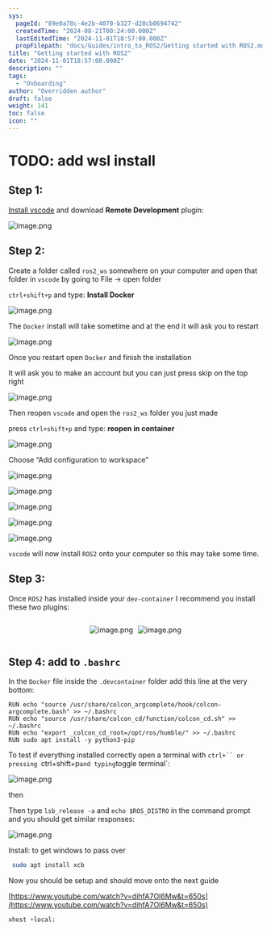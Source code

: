 ```yaml
---
sys:
  pageId: "89e0a78c-4e2b-4070-b327-d28cb0694742"
  createdTime: "2024-08-21T00:24:00.000Z"
  lastEditedTime: "2024-11-01T18:57:00.000Z"
  propFilepath: "docs/Guides/intro_to_ROS2/Getting started with ROS2.md"
title: "Getting started with ROS2"
date: "2024-11-01T18:57:00.000Z"
description: ""
tags:
  - "Onboarding"
author: "Overridden author"
draft: false
weight: 141
toc: false
icon: ""
---
```


# TODO: add wsl install

## Step 1:

[Install vscode](https://code.visualstudio.com/download) and download **Remote Development** plugin:

![image.png](https://prod-files-secure.s3.us-west-2.amazonaws.com/d518164a-d88e-44d1-a4ee-3adb3bd8bce0/efb52993-1881-4a40-b95e-6f020334f022/image.png?X-Amz-Algorithm=AWS4-HMAC-SHA256&X-Amz-Content-Sha256=UNSIGNED-PAYLOAD&X-Amz-Credential=ASIAZI2LB466QPBCX2TU%2F20250206%2Fus-west-2%2Fs3%2Faws4_request&X-Amz-Date=20250206T100816Z&X-Amz-Expires=3600&X-Amz-Security-Token=IQoJb3JpZ2luX2VjEEEaCXVzLXdlc3QtMiJIMEYCIQD8vb4yKhBFFK5jA2ssPSJk13Em49sibeF4oVNqMHiT2gIhAPDqqLQHNE7FIaTdFzI27yldJeqWSFwvbgSvpVtrf80fKv8DCFoQABoMNjM3NDIzMTgzODA1IgySjhjhiKj5OIZqEtIq3APd7Nd%2BINwWgqtDzsAknlZW8Q1sJr%2Bew%2BirxZPEv9%2FR9J%2FsJrWz1MhcR73s3uX0Szbc1OwA%2FXH5ukXAdIm2ZIZ73yaCBaBgTWilHQj3ztmr%2FNTZYAfxYsfDQZrHC0WJMzZ9rVk7X1cRcT62ZeKUMYGP91wtfZ831vMKQrGZOodjJANh3emAEE%2Bjqc%2BdU6qKYAzEra2flC43b73Ghm0tsel8vjuZMMCoR7cZB29SYWWsqXBSlhuRswBPIga3ThW5gK%2BJAqnrR%2BLw1NDUEP69JVx2O9qjqshWnax2k7LljvEm5C5c8HXuAN6XHxbFLeVsjfEAozhT7kMpFxWZbcBZVWqnGUcJumBPrzYBjT0ITD3SM4TbWMGOcf5zxQfiTBabLCwQDtHREheCa0t5lHk%2F50vAva3M33rKG5V0j%2BaTysCX52wd1igph1c%2B%2FgB%2BqK2nrWhE8eAj8cTTaJjxCGfb1a0XtmjO0qTRcgl1FZhgi8t8ErvyPYrxLNN2WAAddcqGb7xa1Ozg%2FnwwxyFlXSyh%2FgVbs9qUtvxbj2JmMHRi%2Bnpj7KrrkHaDSvoXPIC8hEGTlcsQ7BID1aaPoTPIX6UWWxUYky%2BSg2NWRWdgxDQl5pZ5QcA7W7EbiZRZIRFYcTDZ7ZG9BjqkAV51fqakhGpL52op%2BUkxaUK%2FruonS3tnK2HHe4B1DhkKVZjZ6ejIck3mzgCWGgbDn9ckaoQGcgVah5zrEvb9iesVs%2Bt%2BF3KLCY917vZJG4CybWKbVfMgZ7C8lsExKhFGoWMYP6Xv2%2B7kMMuai4l4J%2F5AGJrjI2VEX3mDZ7h4MZB8qzDYxdsdQ7kRghvRgexbQl%2F75ueUvRtZwWtKuYWzFLEmryRi&X-Amz-Signature=8e5c8f942570e62672220202ebdd20346b67a14f0afc6cfce3d85f361288b8d4&X-Amz-SignedHeaders=host&x-id=GetObject)

## Step 2:

Create a folder called `ros2_ws` somewhere on your computer and open that folder in `vscode` by going to File → open folder 

`ctrl+shift+p` and type: **Install Docker**

![image.png](https://prod-files-secure.s3.us-west-2.amazonaws.com/d518164a-d88e-44d1-a4ee-3adb3bd8bce0/2269dc0e-1cd5-47ff-bceb-c04ad9b2eab0/image.png?X-Amz-Algorithm=AWS4-HMAC-SHA256&X-Amz-Content-Sha256=UNSIGNED-PAYLOAD&X-Amz-Credential=ASIAZI2LB466QPBCX2TU%2F20250206%2Fus-west-2%2Fs3%2Faws4_request&X-Amz-Date=20250206T100816Z&X-Amz-Expires=3600&X-Amz-Security-Token=IQoJb3JpZ2luX2VjEEEaCXVzLXdlc3QtMiJIMEYCIQD8vb4yKhBFFK5jA2ssPSJk13Em49sibeF4oVNqMHiT2gIhAPDqqLQHNE7FIaTdFzI27yldJeqWSFwvbgSvpVtrf80fKv8DCFoQABoMNjM3NDIzMTgzODA1IgySjhjhiKj5OIZqEtIq3APd7Nd%2BINwWgqtDzsAknlZW8Q1sJr%2Bew%2BirxZPEv9%2FR9J%2FsJrWz1MhcR73s3uX0Szbc1OwA%2FXH5ukXAdIm2ZIZ73yaCBaBgTWilHQj3ztmr%2FNTZYAfxYsfDQZrHC0WJMzZ9rVk7X1cRcT62ZeKUMYGP91wtfZ831vMKQrGZOodjJANh3emAEE%2Bjqc%2BdU6qKYAzEra2flC43b73Ghm0tsel8vjuZMMCoR7cZB29SYWWsqXBSlhuRswBPIga3ThW5gK%2BJAqnrR%2BLw1NDUEP69JVx2O9qjqshWnax2k7LljvEm5C5c8HXuAN6XHxbFLeVsjfEAozhT7kMpFxWZbcBZVWqnGUcJumBPrzYBjT0ITD3SM4TbWMGOcf5zxQfiTBabLCwQDtHREheCa0t5lHk%2F50vAva3M33rKG5V0j%2BaTysCX52wd1igph1c%2B%2FgB%2BqK2nrWhE8eAj8cTTaJjxCGfb1a0XtmjO0qTRcgl1FZhgi8t8ErvyPYrxLNN2WAAddcqGb7xa1Ozg%2FnwwxyFlXSyh%2FgVbs9qUtvxbj2JmMHRi%2Bnpj7KrrkHaDSvoXPIC8hEGTlcsQ7BID1aaPoTPIX6UWWxUYky%2BSg2NWRWdgxDQl5pZ5QcA7W7EbiZRZIRFYcTDZ7ZG9BjqkAV51fqakhGpL52op%2BUkxaUK%2FruonS3tnK2HHe4B1DhkKVZjZ6ejIck3mzgCWGgbDn9ckaoQGcgVah5zrEvb9iesVs%2Bt%2BF3KLCY917vZJG4CybWKbVfMgZ7C8lsExKhFGoWMYP6Xv2%2B7kMMuai4l4J%2F5AGJrjI2VEX3mDZ7h4MZB8qzDYxdsdQ7kRghvRgexbQl%2F75ueUvRtZwWtKuYWzFLEmryRi&X-Amz-Signature=a0da70f2a9153fb30dad3085ca10540d91cc225a6e63aec12821c1a200d4112e&X-Amz-SignedHeaders=host&x-id=GetObject)

The `Docker` install will take sometime and at the end it will ask you to restart

![image.png](https://prod-files-secure.s3.us-west-2.amazonaws.com/d518164a-d88e-44d1-a4ee-3adb3bd8bce0/ed233f78-be33-4b1f-b89c-9c346c0e961e/image.png?X-Amz-Algorithm=AWS4-HMAC-SHA256&X-Amz-Content-Sha256=UNSIGNED-PAYLOAD&X-Amz-Credential=ASIAZI2LB466QPBCX2TU%2F20250206%2Fus-west-2%2Fs3%2Faws4_request&X-Amz-Date=20250206T100816Z&X-Amz-Expires=3600&X-Amz-Security-Token=IQoJb3JpZ2luX2VjEEEaCXVzLXdlc3QtMiJIMEYCIQD8vb4yKhBFFK5jA2ssPSJk13Em49sibeF4oVNqMHiT2gIhAPDqqLQHNE7FIaTdFzI27yldJeqWSFwvbgSvpVtrf80fKv8DCFoQABoMNjM3NDIzMTgzODA1IgySjhjhiKj5OIZqEtIq3APd7Nd%2BINwWgqtDzsAknlZW8Q1sJr%2Bew%2BirxZPEv9%2FR9J%2FsJrWz1MhcR73s3uX0Szbc1OwA%2FXH5ukXAdIm2ZIZ73yaCBaBgTWilHQj3ztmr%2FNTZYAfxYsfDQZrHC0WJMzZ9rVk7X1cRcT62ZeKUMYGP91wtfZ831vMKQrGZOodjJANh3emAEE%2Bjqc%2BdU6qKYAzEra2flC43b73Ghm0tsel8vjuZMMCoR7cZB29SYWWsqXBSlhuRswBPIga3ThW5gK%2BJAqnrR%2BLw1NDUEP69JVx2O9qjqshWnax2k7LljvEm5C5c8HXuAN6XHxbFLeVsjfEAozhT7kMpFxWZbcBZVWqnGUcJumBPrzYBjT0ITD3SM4TbWMGOcf5zxQfiTBabLCwQDtHREheCa0t5lHk%2F50vAva3M33rKG5V0j%2BaTysCX52wd1igph1c%2B%2FgB%2BqK2nrWhE8eAj8cTTaJjxCGfb1a0XtmjO0qTRcgl1FZhgi8t8ErvyPYrxLNN2WAAddcqGb7xa1Ozg%2FnwwxyFlXSyh%2FgVbs9qUtvxbj2JmMHRi%2Bnpj7KrrkHaDSvoXPIC8hEGTlcsQ7BID1aaPoTPIX6UWWxUYky%2BSg2NWRWdgxDQl5pZ5QcA7W7EbiZRZIRFYcTDZ7ZG9BjqkAV51fqakhGpL52op%2BUkxaUK%2FruonS3tnK2HHe4B1DhkKVZjZ6ejIck3mzgCWGgbDn9ckaoQGcgVah5zrEvb9iesVs%2Bt%2BF3KLCY917vZJG4CybWKbVfMgZ7C8lsExKhFGoWMYP6Xv2%2B7kMMuai4l4J%2F5AGJrjI2VEX3mDZ7h4MZB8qzDYxdsdQ7kRghvRgexbQl%2F75ueUvRtZwWtKuYWzFLEmryRi&X-Amz-Signature=0ddbd0698f7f3cd6e7f698231508a0598994ccad661fae0772f1e985220c2de2&X-Amz-SignedHeaders=host&x-id=GetObject)

Once you restart open `Docker` and finish the installation

It will ask you to make an account but you can just press skip on the top right

![image.png](https://prod-files-secure.s3.us-west-2.amazonaws.com/d518164a-d88e-44d1-a4ee-3adb3bd8bce0/21010ad9-1659-4fd9-9f59-9932a09b2a3d/image.png?X-Amz-Algorithm=AWS4-HMAC-SHA256&X-Amz-Content-Sha256=UNSIGNED-PAYLOAD&X-Amz-Credential=ASIAZI2LB466QPBCX2TU%2F20250206%2Fus-west-2%2Fs3%2Faws4_request&X-Amz-Date=20250206T100816Z&X-Amz-Expires=3600&X-Amz-Security-Token=IQoJb3JpZ2luX2VjEEEaCXVzLXdlc3QtMiJIMEYCIQD8vb4yKhBFFK5jA2ssPSJk13Em49sibeF4oVNqMHiT2gIhAPDqqLQHNE7FIaTdFzI27yldJeqWSFwvbgSvpVtrf80fKv8DCFoQABoMNjM3NDIzMTgzODA1IgySjhjhiKj5OIZqEtIq3APd7Nd%2BINwWgqtDzsAknlZW8Q1sJr%2Bew%2BirxZPEv9%2FR9J%2FsJrWz1MhcR73s3uX0Szbc1OwA%2FXH5ukXAdIm2ZIZ73yaCBaBgTWilHQj3ztmr%2FNTZYAfxYsfDQZrHC0WJMzZ9rVk7X1cRcT62ZeKUMYGP91wtfZ831vMKQrGZOodjJANh3emAEE%2Bjqc%2BdU6qKYAzEra2flC43b73Ghm0tsel8vjuZMMCoR7cZB29SYWWsqXBSlhuRswBPIga3ThW5gK%2BJAqnrR%2BLw1NDUEP69JVx2O9qjqshWnax2k7LljvEm5C5c8HXuAN6XHxbFLeVsjfEAozhT7kMpFxWZbcBZVWqnGUcJumBPrzYBjT0ITD3SM4TbWMGOcf5zxQfiTBabLCwQDtHREheCa0t5lHk%2F50vAva3M33rKG5V0j%2BaTysCX52wd1igph1c%2B%2FgB%2BqK2nrWhE8eAj8cTTaJjxCGfb1a0XtmjO0qTRcgl1FZhgi8t8ErvyPYrxLNN2WAAddcqGb7xa1Ozg%2FnwwxyFlXSyh%2FgVbs9qUtvxbj2JmMHRi%2Bnpj7KrrkHaDSvoXPIC8hEGTlcsQ7BID1aaPoTPIX6UWWxUYky%2BSg2NWRWdgxDQl5pZ5QcA7W7EbiZRZIRFYcTDZ7ZG9BjqkAV51fqakhGpL52op%2BUkxaUK%2FruonS3tnK2HHe4B1DhkKVZjZ6ejIck3mzgCWGgbDn9ckaoQGcgVah5zrEvb9iesVs%2Bt%2BF3KLCY917vZJG4CybWKbVfMgZ7C8lsExKhFGoWMYP6Xv2%2B7kMMuai4l4J%2F5AGJrjI2VEX3mDZ7h4MZB8qzDYxdsdQ7kRghvRgexbQl%2F75ueUvRtZwWtKuYWzFLEmryRi&X-Amz-Signature=43e46a8b624075397529a908012a2393505a28093375cdc16a10278bf556d454&X-Amz-SignedHeaders=host&x-id=GetObject)

Then reopen `vscode` and open the `ros2_ws` folder you just made

press `ctrl+shift+p` and type: **reopen in container**

![image.png](https://prod-files-secure.s3.us-west-2.amazonaws.com/d518164a-d88e-44d1-a4ee-3adb3bd8bce0/4e93b8c2-41ad-488c-8095-c74205196118/image.png?X-Amz-Algorithm=AWS4-HMAC-SHA256&X-Amz-Content-Sha256=UNSIGNED-PAYLOAD&X-Amz-Credential=ASIAZI2LB466QPBCX2TU%2F20250206%2Fus-west-2%2Fs3%2Faws4_request&X-Amz-Date=20250206T100816Z&X-Amz-Expires=3600&X-Amz-Security-Token=IQoJb3JpZ2luX2VjEEEaCXVzLXdlc3QtMiJIMEYCIQD8vb4yKhBFFK5jA2ssPSJk13Em49sibeF4oVNqMHiT2gIhAPDqqLQHNE7FIaTdFzI27yldJeqWSFwvbgSvpVtrf80fKv8DCFoQABoMNjM3NDIzMTgzODA1IgySjhjhiKj5OIZqEtIq3APd7Nd%2BINwWgqtDzsAknlZW8Q1sJr%2Bew%2BirxZPEv9%2FR9J%2FsJrWz1MhcR73s3uX0Szbc1OwA%2FXH5ukXAdIm2ZIZ73yaCBaBgTWilHQj3ztmr%2FNTZYAfxYsfDQZrHC0WJMzZ9rVk7X1cRcT62ZeKUMYGP91wtfZ831vMKQrGZOodjJANh3emAEE%2Bjqc%2BdU6qKYAzEra2flC43b73Ghm0tsel8vjuZMMCoR7cZB29SYWWsqXBSlhuRswBPIga3ThW5gK%2BJAqnrR%2BLw1NDUEP69JVx2O9qjqshWnax2k7LljvEm5C5c8HXuAN6XHxbFLeVsjfEAozhT7kMpFxWZbcBZVWqnGUcJumBPrzYBjT0ITD3SM4TbWMGOcf5zxQfiTBabLCwQDtHREheCa0t5lHk%2F50vAva3M33rKG5V0j%2BaTysCX52wd1igph1c%2B%2FgB%2BqK2nrWhE8eAj8cTTaJjxCGfb1a0XtmjO0qTRcgl1FZhgi8t8ErvyPYrxLNN2WAAddcqGb7xa1Ozg%2FnwwxyFlXSyh%2FgVbs9qUtvxbj2JmMHRi%2Bnpj7KrrkHaDSvoXPIC8hEGTlcsQ7BID1aaPoTPIX6UWWxUYky%2BSg2NWRWdgxDQl5pZ5QcA7W7EbiZRZIRFYcTDZ7ZG9BjqkAV51fqakhGpL52op%2BUkxaUK%2FruonS3tnK2HHe4B1DhkKVZjZ6ejIck3mzgCWGgbDn9ckaoQGcgVah5zrEvb9iesVs%2Bt%2BF3KLCY917vZJG4CybWKbVfMgZ7C8lsExKhFGoWMYP6Xv2%2B7kMMuai4l4J%2F5AGJrjI2VEX3mDZ7h4MZB8qzDYxdsdQ7kRghvRgexbQl%2F75ueUvRtZwWtKuYWzFLEmryRi&X-Amz-Signature=be8a252caae66082c546db7b5a917a98800e228fc7d4c0b0725e563b1e874b58&X-Amz-SignedHeaders=host&x-id=GetObject)

Choose “Add configuration to workspace”

![image.png](https://prod-files-secure.s3.us-west-2.amazonaws.com/d518164a-d88e-44d1-a4ee-3adb3bd8bce0/9560b282-5060-4989-ba37-97e7b2c22476/image.png?X-Amz-Algorithm=AWS4-HMAC-SHA256&X-Amz-Content-Sha256=UNSIGNED-PAYLOAD&X-Amz-Credential=ASIAZI2LB466QPBCX2TU%2F20250206%2Fus-west-2%2Fs3%2Faws4_request&X-Amz-Date=20250206T100816Z&X-Amz-Expires=3600&X-Amz-Security-Token=IQoJb3JpZ2luX2VjEEEaCXVzLXdlc3QtMiJIMEYCIQD8vb4yKhBFFK5jA2ssPSJk13Em49sibeF4oVNqMHiT2gIhAPDqqLQHNE7FIaTdFzI27yldJeqWSFwvbgSvpVtrf80fKv8DCFoQABoMNjM3NDIzMTgzODA1IgySjhjhiKj5OIZqEtIq3APd7Nd%2BINwWgqtDzsAknlZW8Q1sJr%2Bew%2BirxZPEv9%2FR9J%2FsJrWz1MhcR73s3uX0Szbc1OwA%2FXH5ukXAdIm2ZIZ73yaCBaBgTWilHQj3ztmr%2FNTZYAfxYsfDQZrHC0WJMzZ9rVk7X1cRcT62ZeKUMYGP91wtfZ831vMKQrGZOodjJANh3emAEE%2Bjqc%2BdU6qKYAzEra2flC43b73Ghm0tsel8vjuZMMCoR7cZB29SYWWsqXBSlhuRswBPIga3ThW5gK%2BJAqnrR%2BLw1NDUEP69JVx2O9qjqshWnax2k7LljvEm5C5c8HXuAN6XHxbFLeVsjfEAozhT7kMpFxWZbcBZVWqnGUcJumBPrzYBjT0ITD3SM4TbWMGOcf5zxQfiTBabLCwQDtHREheCa0t5lHk%2F50vAva3M33rKG5V0j%2BaTysCX52wd1igph1c%2B%2FgB%2BqK2nrWhE8eAj8cTTaJjxCGfb1a0XtmjO0qTRcgl1FZhgi8t8ErvyPYrxLNN2WAAddcqGb7xa1Ozg%2FnwwxyFlXSyh%2FgVbs9qUtvxbj2JmMHRi%2Bnpj7KrrkHaDSvoXPIC8hEGTlcsQ7BID1aaPoTPIX6UWWxUYky%2BSg2NWRWdgxDQl5pZ5QcA7W7EbiZRZIRFYcTDZ7ZG9BjqkAV51fqakhGpL52op%2BUkxaUK%2FruonS3tnK2HHe4B1DhkKVZjZ6ejIck3mzgCWGgbDn9ckaoQGcgVah5zrEvb9iesVs%2Bt%2BF3KLCY917vZJG4CybWKbVfMgZ7C8lsExKhFGoWMYP6Xv2%2B7kMMuai4l4J%2F5AGJrjI2VEX3mDZ7h4MZB8qzDYxdsdQ7kRghvRgexbQl%2F75ueUvRtZwWtKuYWzFLEmryRi&X-Amz-Signature=bfe4cd653584124254f59466b33bfc6985c4cb308d23fc9e8363b2254d19f80c&X-Amz-SignedHeaders=host&x-id=GetObject)

![image.png](https://prod-files-secure.s3.us-west-2.amazonaws.com/d518164a-d88e-44d1-a4ee-3adb3bd8bce0/2ee63f81-886b-48e8-a553-dc6e5eac99e4/image.png?X-Amz-Algorithm=AWS4-HMAC-SHA256&X-Amz-Content-Sha256=UNSIGNED-PAYLOAD&X-Amz-Credential=ASIAZI2LB466QPBCX2TU%2F20250206%2Fus-west-2%2Fs3%2Faws4_request&X-Amz-Date=20250206T100816Z&X-Amz-Expires=3600&X-Amz-Security-Token=IQoJb3JpZ2luX2VjEEEaCXVzLXdlc3QtMiJIMEYCIQD8vb4yKhBFFK5jA2ssPSJk13Em49sibeF4oVNqMHiT2gIhAPDqqLQHNE7FIaTdFzI27yldJeqWSFwvbgSvpVtrf80fKv8DCFoQABoMNjM3NDIzMTgzODA1IgySjhjhiKj5OIZqEtIq3APd7Nd%2BINwWgqtDzsAknlZW8Q1sJr%2Bew%2BirxZPEv9%2FR9J%2FsJrWz1MhcR73s3uX0Szbc1OwA%2FXH5ukXAdIm2ZIZ73yaCBaBgTWilHQj3ztmr%2FNTZYAfxYsfDQZrHC0WJMzZ9rVk7X1cRcT62ZeKUMYGP91wtfZ831vMKQrGZOodjJANh3emAEE%2Bjqc%2BdU6qKYAzEra2flC43b73Ghm0tsel8vjuZMMCoR7cZB29SYWWsqXBSlhuRswBPIga3ThW5gK%2BJAqnrR%2BLw1NDUEP69JVx2O9qjqshWnax2k7LljvEm5C5c8HXuAN6XHxbFLeVsjfEAozhT7kMpFxWZbcBZVWqnGUcJumBPrzYBjT0ITD3SM4TbWMGOcf5zxQfiTBabLCwQDtHREheCa0t5lHk%2F50vAva3M33rKG5V0j%2BaTysCX52wd1igph1c%2B%2FgB%2BqK2nrWhE8eAj8cTTaJjxCGfb1a0XtmjO0qTRcgl1FZhgi8t8ErvyPYrxLNN2WAAddcqGb7xa1Ozg%2FnwwxyFlXSyh%2FgVbs9qUtvxbj2JmMHRi%2Bnpj7KrrkHaDSvoXPIC8hEGTlcsQ7BID1aaPoTPIX6UWWxUYky%2BSg2NWRWdgxDQl5pZ5QcA7W7EbiZRZIRFYcTDZ7ZG9BjqkAV51fqakhGpL52op%2BUkxaUK%2FruonS3tnK2HHe4B1DhkKVZjZ6ejIck3mzgCWGgbDn9ckaoQGcgVah5zrEvb9iesVs%2Bt%2BF3KLCY917vZJG4CybWKbVfMgZ7C8lsExKhFGoWMYP6Xv2%2B7kMMuai4l4J%2F5AGJrjI2VEX3mDZ7h4MZB8qzDYxdsdQ7kRghvRgexbQl%2F75ueUvRtZwWtKuYWzFLEmryRi&X-Amz-Signature=436d70244193281ad2002bd9c7a5153820011741c7a5b02884c1b832a6eb900a&X-Amz-SignedHeaders=host&x-id=GetObject)

![image.png](https://prod-files-secure.s3.us-west-2.amazonaws.com/d518164a-d88e-44d1-a4ee-3adb3bd8bce0/ae1580b2-b048-407e-aed9-b584224a7a04/image.png?X-Amz-Algorithm=AWS4-HMAC-SHA256&X-Amz-Content-Sha256=UNSIGNED-PAYLOAD&X-Amz-Credential=ASIAZI2LB466QPBCX2TU%2F20250206%2Fus-west-2%2Fs3%2Faws4_request&X-Amz-Date=20250206T100816Z&X-Amz-Expires=3600&X-Amz-Security-Token=IQoJb3JpZ2luX2VjEEEaCXVzLXdlc3QtMiJIMEYCIQD8vb4yKhBFFK5jA2ssPSJk13Em49sibeF4oVNqMHiT2gIhAPDqqLQHNE7FIaTdFzI27yldJeqWSFwvbgSvpVtrf80fKv8DCFoQABoMNjM3NDIzMTgzODA1IgySjhjhiKj5OIZqEtIq3APd7Nd%2BINwWgqtDzsAknlZW8Q1sJr%2Bew%2BirxZPEv9%2FR9J%2FsJrWz1MhcR73s3uX0Szbc1OwA%2FXH5ukXAdIm2ZIZ73yaCBaBgTWilHQj3ztmr%2FNTZYAfxYsfDQZrHC0WJMzZ9rVk7X1cRcT62ZeKUMYGP91wtfZ831vMKQrGZOodjJANh3emAEE%2Bjqc%2BdU6qKYAzEra2flC43b73Ghm0tsel8vjuZMMCoR7cZB29SYWWsqXBSlhuRswBPIga3ThW5gK%2BJAqnrR%2BLw1NDUEP69JVx2O9qjqshWnax2k7LljvEm5C5c8HXuAN6XHxbFLeVsjfEAozhT7kMpFxWZbcBZVWqnGUcJumBPrzYBjT0ITD3SM4TbWMGOcf5zxQfiTBabLCwQDtHREheCa0t5lHk%2F50vAva3M33rKG5V0j%2BaTysCX52wd1igph1c%2B%2FgB%2BqK2nrWhE8eAj8cTTaJjxCGfb1a0XtmjO0qTRcgl1FZhgi8t8ErvyPYrxLNN2WAAddcqGb7xa1Ozg%2FnwwxyFlXSyh%2FgVbs9qUtvxbj2JmMHRi%2Bnpj7KrrkHaDSvoXPIC8hEGTlcsQ7BID1aaPoTPIX6UWWxUYky%2BSg2NWRWdgxDQl5pZ5QcA7W7EbiZRZIRFYcTDZ7ZG9BjqkAV51fqakhGpL52op%2BUkxaUK%2FruonS3tnK2HHe4B1DhkKVZjZ6ejIck3mzgCWGgbDn9ckaoQGcgVah5zrEvb9iesVs%2Bt%2BF3KLCY917vZJG4CybWKbVfMgZ7C8lsExKhFGoWMYP6Xv2%2B7kMMuai4l4J%2F5AGJrjI2VEX3mDZ7h4MZB8qzDYxdsdQ7kRghvRgexbQl%2F75ueUvRtZwWtKuYWzFLEmryRi&X-Amz-Signature=3db26165e7821c2fe4639cfd99c309c3debdb2e90d73025f859164987382db98&X-Amz-SignedHeaders=host&x-id=GetObject)

![image.png](https://prod-files-secure.s3.us-west-2.amazonaws.com/d518164a-d88e-44d1-a4ee-3adb3bd8bce0/53255b28-f75e-430f-b9e3-c0ac8577e42b/image.png?X-Amz-Algorithm=AWS4-HMAC-SHA256&X-Amz-Content-Sha256=UNSIGNED-PAYLOAD&X-Amz-Credential=ASIAZI2LB466QPBCX2TU%2F20250206%2Fus-west-2%2Fs3%2Faws4_request&X-Amz-Date=20250206T100816Z&X-Amz-Expires=3600&X-Amz-Security-Token=IQoJb3JpZ2luX2VjEEEaCXVzLXdlc3QtMiJIMEYCIQD8vb4yKhBFFK5jA2ssPSJk13Em49sibeF4oVNqMHiT2gIhAPDqqLQHNE7FIaTdFzI27yldJeqWSFwvbgSvpVtrf80fKv8DCFoQABoMNjM3NDIzMTgzODA1IgySjhjhiKj5OIZqEtIq3APd7Nd%2BINwWgqtDzsAknlZW8Q1sJr%2Bew%2BirxZPEv9%2FR9J%2FsJrWz1MhcR73s3uX0Szbc1OwA%2FXH5ukXAdIm2ZIZ73yaCBaBgTWilHQj3ztmr%2FNTZYAfxYsfDQZrHC0WJMzZ9rVk7X1cRcT62ZeKUMYGP91wtfZ831vMKQrGZOodjJANh3emAEE%2Bjqc%2BdU6qKYAzEra2flC43b73Ghm0tsel8vjuZMMCoR7cZB29SYWWsqXBSlhuRswBPIga3ThW5gK%2BJAqnrR%2BLw1NDUEP69JVx2O9qjqshWnax2k7LljvEm5C5c8HXuAN6XHxbFLeVsjfEAozhT7kMpFxWZbcBZVWqnGUcJumBPrzYBjT0ITD3SM4TbWMGOcf5zxQfiTBabLCwQDtHREheCa0t5lHk%2F50vAva3M33rKG5V0j%2BaTysCX52wd1igph1c%2B%2FgB%2BqK2nrWhE8eAj8cTTaJjxCGfb1a0XtmjO0qTRcgl1FZhgi8t8ErvyPYrxLNN2WAAddcqGb7xa1Ozg%2FnwwxyFlXSyh%2FgVbs9qUtvxbj2JmMHRi%2Bnpj7KrrkHaDSvoXPIC8hEGTlcsQ7BID1aaPoTPIX6UWWxUYky%2BSg2NWRWdgxDQl5pZ5QcA7W7EbiZRZIRFYcTDZ7ZG9BjqkAV51fqakhGpL52op%2BUkxaUK%2FruonS3tnK2HHe4B1DhkKVZjZ6ejIck3mzgCWGgbDn9ckaoQGcgVah5zrEvb9iesVs%2Bt%2BF3KLCY917vZJG4CybWKbVfMgZ7C8lsExKhFGoWMYP6Xv2%2B7kMMuai4l4J%2F5AGJrjI2VEX3mDZ7h4MZB8qzDYxdsdQ7kRghvRgexbQl%2F75ueUvRtZwWtKuYWzFLEmryRi&X-Amz-Signature=0bf4a046259bb67c80be9f3970b1778a6a0c2a6b9c9f92085c43ecedfd463fff&X-Amz-SignedHeaders=host&x-id=GetObject)

![image.png](https://prod-files-secure.s3.us-west-2.amazonaws.com/d518164a-d88e-44d1-a4ee-3adb3bd8bce0/7c562767-5af9-4ffb-97d1-327bcdf4ee00/image.png?X-Amz-Algorithm=AWS4-HMAC-SHA256&X-Amz-Content-Sha256=UNSIGNED-PAYLOAD&X-Amz-Credential=ASIAZI2LB466QPBCX2TU%2F20250206%2Fus-west-2%2Fs3%2Faws4_request&X-Amz-Date=20250206T100816Z&X-Amz-Expires=3600&X-Amz-Security-Token=IQoJb3JpZ2luX2VjEEEaCXVzLXdlc3QtMiJIMEYCIQD8vb4yKhBFFK5jA2ssPSJk13Em49sibeF4oVNqMHiT2gIhAPDqqLQHNE7FIaTdFzI27yldJeqWSFwvbgSvpVtrf80fKv8DCFoQABoMNjM3NDIzMTgzODA1IgySjhjhiKj5OIZqEtIq3APd7Nd%2BINwWgqtDzsAknlZW8Q1sJr%2Bew%2BirxZPEv9%2FR9J%2FsJrWz1MhcR73s3uX0Szbc1OwA%2FXH5ukXAdIm2ZIZ73yaCBaBgTWilHQj3ztmr%2FNTZYAfxYsfDQZrHC0WJMzZ9rVk7X1cRcT62ZeKUMYGP91wtfZ831vMKQrGZOodjJANh3emAEE%2Bjqc%2BdU6qKYAzEra2flC43b73Ghm0tsel8vjuZMMCoR7cZB29SYWWsqXBSlhuRswBPIga3ThW5gK%2BJAqnrR%2BLw1NDUEP69JVx2O9qjqshWnax2k7LljvEm5C5c8HXuAN6XHxbFLeVsjfEAozhT7kMpFxWZbcBZVWqnGUcJumBPrzYBjT0ITD3SM4TbWMGOcf5zxQfiTBabLCwQDtHREheCa0t5lHk%2F50vAva3M33rKG5V0j%2BaTysCX52wd1igph1c%2B%2FgB%2BqK2nrWhE8eAj8cTTaJjxCGfb1a0XtmjO0qTRcgl1FZhgi8t8ErvyPYrxLNN2WAAddcqGb7xa1Ozg%2FnwwxyFlXSyh%2FgVbs9qUtvxbj2JmMHRi%2Bnpj7KrrkHaDSvoXPIC8hEGTlcsQ7BID1aaPoTPIX6UWWxUYky%2BSg2NWRWdgxDQl5pZ5QcA7W7EbiZRZIRFYcTDZ7ZG9BjqkAV51fqakhGpL52op%2BUkxaUK%2FruonS3tnK2HHe4B1DhkKVZjZ6ejIck3mzgCWGgbDn9ckaoQGcgVah5zrEvb9iesVs%2Bt%2BF3KLCY917vZJG4CybWKbVfMgZ7C8lsExKhFGoWMYP6Xv2%2B7kMMuai4l4J%2F5AGJrjI2VEX3mDZ7h4MZB8qzDYxdsdQ7kRghvRgexbQl%2F75ueUvRtZwWtKuYWzFLEmryRi&X-Amz-Signature=83699c8e42ec012d2b2bfc0c7b57db2208038b951efc3a21e413bcbf662f4ee9&X-Amz-SignedHeaders=host&x-id=GetObject)

`vscode` will now install `ROS2` onto your computer so this may take some time.

## Step 3:

Once `ROS2` has installed inside your `dev-container` I recommend you install these two plugins:

<div style="display: flex;flex-direction: row; column-gap:10px; max-width: 630px;justify-content: center;">
<div>

![image.png](https://prod-files-secure.s3.us-west-2.amazonaws.com/d518164a-d88e-44d1-a4ee-3adb3bd8bce0/3fc3d550-5a54-4ba1-ba6b-faa01cdb7369/image.png?X-Amz-Algorithm=AWS4-HMAC-SHA256&X-Amz-Content-Sha256=UNSIGNED-PAYLOAD&X-Amz-Credential=ASIAZI2LB466Z3OYHDEL%2F20250206%2Fus-west-2%2Fs3%2Faws4_request&X-Amz-Date=20250206T100819Z&X-Amz-Expires=3600&X-Amz-Security-Token=IQoJb3JpZ2luX2VjEEEaCXVzLXdlc3QtMiJIMEYCIQDkaF3tRzL5%2BNhGjFpjVgLEY1AJqEap3uLWEBNLXAForgIhAJSpjhkUZkY4HMz6OwXrB4UGf0Iov8myv56q%2FLAj4T0hKv8DCFoQABoMNjM3NDIzMTgzODA1Igy5FKdvY3qrrndZK7gq3AMTNfiVBL1wQT1NHPOtqvmI0%2BE3yOav0MuKSQAKbrcuc74Vg9kQHUA%2BipGgOys2V4kKkcw8CcgVYSt0OUwsqaouEZk%2F7hQZtvTXG0cDf%2FG%2FEDkxl6MHEN7jtvxmjS49PY%2BPiY%2BzjdsF1LWzXVH3x3iB23qqUrSfADq9%2B9TjVHn3lDr3%2B9xA3KRZAehDzwpHNvXUTqZQa5lqchfEiZjrQoXphSCoCDH0i6kS7QFeN0ObgjoxlnK4Kl4X%2B05il1Ee%2B%2BPjEYK6D%2Bxwm3JJxrNcW%2BIMz45okruMXylAjeBWJImKmN2v1%2BhK6Q5%2BitoJI5KmpKvxiHc2ZyUZv2HIpqapJtm4GzuS8cp9%2Fdg6U3Xi89uGiIDa5tED%2FWnG0KI91XlYR%2ByaEajRY12rlV2jkTtbGYXeM6gpr%2FedZntP7X9Ys%2BqhHt1HBILmd9MQkCEfMa7QIoSDP9L1K2j63GlURC20GtslJjwp%2FpXkvzN%2B5gjHsot9HXQE3PMG8iImnp0G6B22EXL5oZg1AwYd8FRJj45O2mE2vBXKsVVgf98MUK0S9issAOS3KI4QRGW7k3alBs5OzeQPagAAPG8dAA%2FmYxgNi2RrRTGAZVtj6WPkAdXNeDlffOSqGh4eOZqS4RRkJTCg7pG9BjqkAV0wqyjaWBC29K7mn3nUP7Up%2BjxgRBq22ejrZyde8vueuWVvdFwoV4m6KYIGWLT9oBbgpAv2nG%2BWizZvBMZvlYUllLqV5kKD0vbEVaoAGogQdaeZ6mZ6YuSNWWMyaWVgY8%2B0re1Zat87AsqJFq9Oe0RX54MrTSMhtRTVGctfL24p3eQyjMCshAH%2F1czOSNnpITVToMJNyErE4UlZIOFpCVHXIe4U&X-Amz-Signature=7ad3ea8a0ed04a1ae5590f9e2639366ee9631bf4ac3db417fe96d3d719f3e1a9&X-Amz-SignedHeaders=host&x-id=GetObject)

</div>
<div>

![image.png](https://prod-files-secure.s3.us-west-2.amazonaws.com/d518164a-d88e-44d1-a4ee-3adb3bd8bce0/d994cc66-13c2-4093-a5a3-f84cf4601a82/image.png?X-Amz-Algorithm=AWS4-HMAC-SHA256&X-Amz-Content-Sha256=UNSIGNED-PAYLOAD&X-Amz-Credential=ASIAZI2LB466363AMU4Z%2F20250206%2Fus-west-2%2Fs3%2Faws4_request&X-Amz-Date=20250206T100819Z&X-Amz-Expires=3600&X-Amz-Security-Token=IQoJb3JpZ2luX2VjEEEaCXVzLXdlc3QtMiJHMEUCIQDPzGfww5yE6%2FUxCRmAV4tnQDvTrTfiHQ1kvhWh4mVj6wIgJccOZroetmo3ni9Yl82VXKrKklXgrAZGEkbEqS5%2Bo3Qq%2FwMIWhAAGgw2Mzc0MjMxODM4MDUiDGn4N%2Fbndxny%2B3jPoSrcA0EsOUbVmqUepz9A5h0mLO%2B7bf%2BKl0ppFV0S7622o5ASrKnVKPJQYZ7HSYMX1W5S%2BWT7d9JmMnZTr0U%2FMtql%2BSUcxYrFg967yMhfqwLXnL4QVaqqgOpeGh6wK3MCTIkCbuRYeyENuoLr1CYe4yXhE6WQ4iPgy5X4JGm6SBzwfaXz9ayBhUrbICHNjYmAZULzuKSqIm5G1g7xYXWI3Qb0R8Kkr6LfA6I4FrvcwUHZCBLHfelOZQDCNRchPOt5gtD4Sx%2BhEKKV4DtlapjbetVwXYPrw55MwBO30Q1Blt%2Bm3MKd7FyFHfjyXr%2Fng8FIfNrTudPCsNH8Y4fE1q1pyE1VO5ArrTL3wap4BPc0%2FQnebeZjykyGpcSaGcsTRUkFgjrDLFszd%2B%2F42Gz0eViK41i6MOCMDrEiNL85O1WIS6RhHpTR7cu6t9HSwCApyJW7VyVDvSV4xUA3KLFCqxQhgJBF9U%2FLi6bKDss0KGl%2F2dz2phuMlDwEQ9QQSTmGoTRXxB954MknazugvwGMx9HcSm4w8bOe1IdyOnj32kfylz%2BADctK9DwFE9NWY%2FmlVg%2BV6znyYN6WLztjbIIbY3bMy3gbehjGuZ4Yn74IjxMKinOVDLnzq%2BsV88iczsZOHzk9MKDukb0GOqUBhq4n6P%2FpYGf24lL8hUK8aZGl2JHnTBIuyuyeNijK5h4xKldPDLgCVtpUNm9eCRMtSmR9RvZhANqWHjOOI%2Fo3yulnqmY2ujgkQ%2F1YShl23MllT4la0eUZEFDS9x6bbRLOvL9Mrpx%2BEGLgZTXYE%2BG6pfZMBsPK%2B8rz21e9NKeMPiPxHa0ec4DFU1udzjYzvyw4aB9qxk3jdEOLL8sjyncuBefulV1J&X-Amz-Signature=595cd1bd893425db3ea7bfa3f6be4f782bd890161bb01152ce8f22820cd6bcc9&X-Amz-SignedHeaders=host&x-id=GetObject)

</div>
</div>

## Step 4: add to `.bashrc`

In the `Docker` file inside the `.devcontainer` folder add this line at the very bottom: 

```docker
RUN echo "source /usr/share/colcon_argcomplete/hook/colcon-argcomplete.bash" >> ~/.bashrc
RUN echo "source /usr/share/colcon_cd/function/colcon_cd.sh" >> ~/.bashrc
RUN echo "export _colcon_cd_root=/opt/ros/humble/" >> ~/.bashrc
RUN sudo apt install -y python3-pip 
```

To test if everything installed correctly open a terminal with `ctrl+`` or pressing `ctrl+shift+p` and typing `toggle terminal`:

![image.png](https://prod-files-secure.s3.us-west-2.amazonaws.com/d518164a-d88e-44d1-a4ee-3adb3bd8bce0/6a4943d8-b04e-4c02-9a58-775f3384d1a5/image.png?X-Amz-Algorithm=AWS4-HMAC-SHA256&X-Amz-Content-Sha256=UNSIGNED-PAYLOAD&X-Amz-Credential=ASIAZI2LB466QPBCX2TU%2F20250206%2Fus-west-2%2Fs3%2Faws4_request&X-Amz-Date=20250206T100816Z&X-Amz-Expires=3600&X-Amz-Security-Token=IQoJb3JpZ2luX2VjEEEaCXVzLXdlc3QtMiJIMEYCIQD8vb4yKhBFFK5jA2ssPSJk13Em49sibeF4oVNqMHiT2gIhAPDqqLQHNE7FIaTdFzI27yldJeqWSFwvbgSvpVtrf80fKv8DCFoQABoMNjM3NDIzMTgzODA1IgySjhjhiKj5OIZqEtIq3APd7Nd%2BINwWgqtDzsAknlZW8Q1sJr%2Bew%2BirxZPEv9%2FR9J%2FsJrWz1MhcR73s3uX0Szbc1OwA%2FXH5ukXAdIm2ZIZ73yaCBaBgTWilHQj3ztmr%2FNTZYAfxYsfDQZrHC0WJMzZ9rVk7X1cRcT62ZeKUMYGP91wtfZ831vMKQrGZOodjJANh3emAEE%2Bjqc%2BdU6qKYAzEra2flC43b73Ghm0tsel8vjuZMMCoR7cZB29SYWWsqXBSlhuRswBPIga3ThW5gK%2BJAqnrR%2BLw1NDUEP69JVx2O9qjqshWnax2k7LljvEm5C5c8HXuAN6XHxbFLeVsjfEAozhT7kMpFxWZbcBZVWqnGUcJumBPrzYBjT0ITD3SM4TbWMGOcf5zxQfiTBabLCwQDtHREheCa0t5lHk%2F50vAva3M33rKG5V0j%2BaTysCX52wd1igph1c%2B%2FgB%2BqK2nrWhE8eAj8cTTaJjxCGfb1a0XtmjO0qTRcgl1FZhgi8t8ErvyPYrxLNN2WAAddcqGb7xa1Ozg%2FnwwxyFlXSyh%2FgVbs9qUtvxbj2JmMHRi%2Bnpj7KrrkHaDSvoXPIC8hEGTlcsQ7BID1aaPoTPIX6UWWxUYky%2BSg2NWRWdgxDQl5pZ5QcA7W7EbiZRZIRFYcTDZ7ZG9BjqkAV51fqakhGpL52op%2BUkxaUK%2FruonS3tnK2HHe4B1DhkKVZjZ6ejIck3mzgCWGgbDn9ckaoQGcgVah5zrEvb9iesVs%2Bt%2BF3KLCY917vZJG4CybWKbVfMgZ7C8lsExKhFGoWMYP6Xv2%2B7kMMuai4l4J%2F5AGJrjI2VEX3mDZ7h4MZB8qzDYxdsdQ7kRghvRgexbQl%2F75ueUvRtZwWtKuYWzFLEmryRi&X-Amz-Signature=9290b6a5248de3e9fefcd49262f7c18f3102273db0523a19537a38d1c6e1739f&X-Amz-SignedHeaders=host&x-id=GetObject)

then 

Then type `lsb_release -a` and `echo $ROS_DISTRO` in the command prompt and you should get similar responses:

![image.png](https://prod-files-secure.s3.us-west-2.amazonaws.com/d518164a-d88e-44d1-a4ee-3adb3bd8bce0/3e635dec-a805-4e85-8b9e-d000e5b71a4e/image.png?X-Amz-Algorithm=AWS4-HMAC-SHA256&X-Amz-Content-Sha256=UNSIGNED-PAYLOAD&X-Amz-Credential=ASIAZI2LB466QPBCX2TU%2F20250206%2Fus-west-2%2Fs3%2Faws4_request&X-Amz-Date=20250206T100816Z&X-Amz-Expires=3600&X-Amz-Security-Token=IQoJb3JpZ2luX2VjEEEaCXVzLXdlc3QtMiJIMEYCIQD8vb4yKhBFFK5jA2ssPSJk13Em49sibeF4oVNqMHiT2gIhAPDqqLQHNE7FIaTdFzI27yldJeqWSFwvbgSvpVtrf80fKv8DCFoQABoMNjM3NDIzMTgzODA1IgySjhjhiKj5OIZqEtIq3APd7Nd%2BINwWgqtDzsAknlZW8Q1sJr%2Bew%2BirxZPEv9%2FR9J%2FsJrWz1MhcR73s3uX0Szbc1OwA%2FXH5ukXAdIm2ZIZ73yaCBaBgTWilHQj3ztmr%2FNTZYAfxYsfDQZrHC0WJMzZ9rVk7X1cRcT62ZeKUMYGP91wtfZ831vMKQrGZOodjJANh3emAEE%2Bjqc%2BdU6qKYAzEra2flC43b73Ghm0tsel8vjuZMMCoR7cZB29SYWWsqXBSlhuRswBPIga3ThW5gK%2BJAqnrR%2BLw1NDUEP69JVx2O9qjqshWnax2k7LljvEm5C5c8HXuAN6XHxbFLeVsjfEAozhT7kMpFxWZbcBZVWqnGUcJumBPrzYBjT0ITD3SM4TbWMGOcf5zxQfiTBabLCwQDtHREheCa0t5lHk%2F50vAva3M33rKG5V0j%2BaTysCX52wd1igph1c%2B%2FgB%2BqK2nrWhE8eAj8cTTaJjxCGfb1a0XtmjO0qTRcgl1FZhgi8t8ErvyPYrxLNN2WAAddcqGb7xa1Ozg%2FnwwxyFlXSyh%2FgVbs9qUtvxbj2JmMHRi%2Bnpj7KrrkHaDSvoXPIC8hEGTlcsQ7BID1aaPoTPIX6UWWxUYky%2BSg2NWRWdgxDQl5pZ5QcA7W7EbiZRZIRFYcTDZ7ZG9BjqkAV51fqakhGpL52op%2BUkxaUK%2FruonS3tnK2HHe4B1DhkKVZjZ6ejIck3mzgCWGgbDn9ckaoQGcgVah5zrEvb9iesVs%2Bt%2BF3KLCY917vZJG4CybWKbVfMgZ7C8lsExKhFGoWMYP6Xv2%2B7kMMuai4l4J%2F5AGJrjI2VEX3mDZ7h4MZB8qzDYxdsdQ7kRghvRgexbQl%2F75ueUvRtZwWtKuYWzFLEmryRi&X-Amz-Signature=c1c198da46df5fe55346912dfbbc8fa46423e4c1aaa12f998583a4506ed33909&X-Amz-SignedHeaders=host&x-id=GetObject)

Install:  to get windows to pass over

```bash
 sudo apt install xcb
```

Now you should be setup and should move onto the next guide 

[https://www.youtube.com/watch?v=dihfA7Ol6Mw&t=650s](https://www.youtube.com/watch?v=dihfA7Ol6Mw&t=650s)

```python
xhost +local:
```
